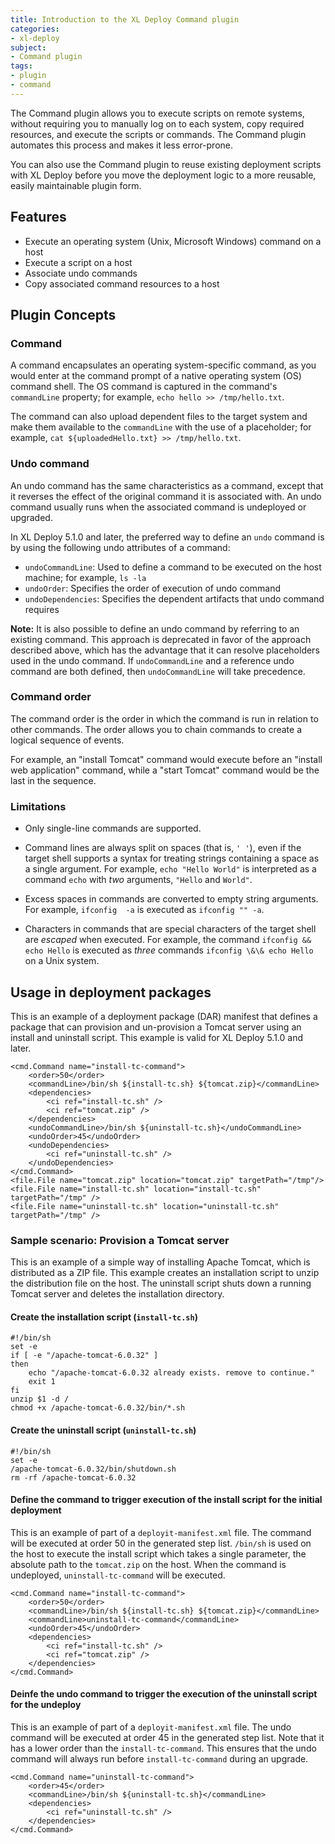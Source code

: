 ```yaml
---
title: Introduction to the XL Deploy Command plugin
categories:
- xl-deploy
subject:
- Command plugin
tags:
- plugin
- command
---
```


The Command plugin allows you to execute scripts on remote systems, without requiring you to manually log on to each system, copy required resources, and execute the scripts or commands. The Command plugin automates this process and makes it less error-prone.

You can also use the Command plugin to reuse existing deployment scripts with XL Deploy before you move the deployment logic to a more reusable, easily maintainable plugin form.

## Features

* Execute an operating system (Unix, Microsoft Windows) command on a host
* Execute a script on a host
* Associate undo commands
* Copy associated command resources to a host

## Plugin Concepts

### Command

A command encapsulates an operating system-specific command, as you would enter at the command prompt of a native operating system (OS) command shell. The OS command is captured in the command's `commandLine` property; for example, `echo hello >> /tmp/hello.txt`.

The command can also upload dependent files to the target system and make them available to the `commandLine` with the use of a placeholder; for example, `cat ${uploadedHello.txt} >> /tmp/hello.txt`.

### Undo command

An undo command has the same characteristics as a command, except that it reverses the effect of the original command it is associated with. An undo command usually runs when the associated command is undeployed or upgraded.

In XL Deploy 5.1.0 and later, the preferred way to define an `undo` command is by using the following undo attributes of a command:

* `undoCommandLine`: Used to define a command to be executed on the host machine; for example, `ls -la`
* `undoOrder`: Specifies the order of execution of undo command
* `undoDependencies`: Specifies the dependent artifacts that undo command requires

**Note:** It is also possible to define an undo command by referring to an existing command. This approach is deprecated in favor of the approach described above, which has the advantage that it can resolve placeholders used in the undo command. If `undoCommandLine` and a reference undo command are both defined, then `undoCommandLine` will take precedence.

### Command order

The command order is the order in which the command is run in relation to other commands. The order allows you to chain commands to create a logical sequence of events.

For example, an "install Tomcat" command would execute before an "install web application" command, while a "start Tomcat" command would be the last in the sequence.

### Limitations

* Only single-line commands are supported.

* Command lines are always split on spaces (that is, `' '`), even if the target shell supports a syntax for treating strings containing a space as a single argument. For example, `echo "Hello World"` is interpreted as a command `echo` with _two_ arguments, `"Hello` and `World"`.

* Excess spaces in commands are converted to empty string arguments. For example, <code>ifconfig&nbsp;&nbsp;-a</code> is executed as `ifconfig "" -a`.

* Characters in commands that are special characters of the target shell are *escaped* when executed. For example, the command `ifconfig && echo Hello` is executed as _three_ commands `ifconfig \&\& echo Hello` on a Unix system.

## Usage in deployment packages

This is an example of a deployment package (DAR) manifest that defines a package that can provision and un-provision a Tomcat server using an install and uninstall script. This example is valid for XL Deploy 5.1.0 and later.

	<cmd.Command name="install-tc-command">
		<order>50</order>
		<commandLine>/bin/sh ${install-tc.sh} ${tomcat.zip}</commandLine>
		<dependencies>
			<ci ref="install-tc.sh" />
			<ci ref="tomcat.zip" />
		</dependencies>
		<undoCommandLine>/bin/sh ${uninstall-tc.sh}</undoCommandLine>
		<undoOrder>45</undoOrder>
		<undoDependencies>
			<ci ref="uninstall-tc.sh" />
		</undoDependencies>
	</cmd.Command>
	<file.File name="tomcat.zip" location="tomcat.zip" targetPath="/tmp"/>
	<file.File name="install-tc.sh" location="install-tc.sh" targetPath="/tmp" />
	<file.File name="uninstall-tc.sh" location="uninstall-tc.sh" targetPath="/tmp" />

### Sample scenario: Provision a Tomcat server

This is an example of a simple way of installing Apache Tomcat, which is distributed as a ZIP file. This example creates an installation script to unzip the distribution file on the host. The uninstall script shuts down a running Tomcat server and deletes the installation directory.

#### Create the installation script (`install-tc.sh`)

    #!/bin/sh
    set -e
    if [ -e "/apache-tomcat-6.0.32" ]
    then
	    echo "/apache-tomcat-6.0.32 already exists. remove to continue."
	    exit 1
    fi
    unzip $1 -d /
    chmod +x /apache-tomcat-6.0.32/bin/*.sh

#### Create the uninstall script (`uninstall-tc.sh`)

    #!/bin/sh
    set -e
    /apache-tomcat-6.0.32/bin/shutdown.sh
    rm -rf /apache-tomcat-6.0.32

#### Define the command to trigger execution of the install script for the initial deployment

This is an example of part of a `deployit-manifest.xml` file. The command will be executed at order 50 in the generated step list. `/bin/sh` is used on the host to execute the install script which takes a single parameter, the absolute path to the `tomcat.zip` on the host. When the command is undeployed, `uninstall-tc-command` will be executed.

    <cmd.Command name="install-tc-command">
        <order>50</order>
        <commandLine>/bin/sh ${install-tc.sh} ${tomcat.zip}</commandLine>
        <commandLine>uninstall-tc-command</commandLine>
        <undoOrder>45</undoOrder>
        <dependencies>
			<ci ref="install-tc.sh" />
        	<ci ref="tomcat.zip" />
        </dependencies>
    </cmd.Command>

#### Deinfe the undo command to trigger the execution of the uninstall script for the undeploy

This is an example of part of a `deployit-manifest.xml` file. The undo command will be executed at order 45 in the generated step list. Note that it has a lower order than the `install-tc-command`. This ensures that the undo command will always run before `install-tc-command` during an upgrade.

    <cmd.Command name="uninstall-tc-command">
        <order>45</order>
        <commandLine>/bin/sh ${uninstall-tc.sh}</commandLine>
        <dependencies>
            <ci ref="uninstall-tc.sh" />
        </dependencies>
    </cmd.Command>
